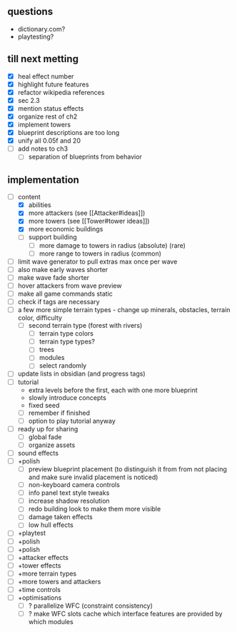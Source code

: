 ## questions
- dictionary.com?
- playtesting?

## till next metting
- [x] heal effect number
- [x] highlight future features
- [x] refactor wikipedia references
- [x] sec 2.3
- [x] mention status effects
- [x] organize rest of ch2
- [x] implement towers
- [x] blueprint descriptions are too long
- [x] unify all 0.05f and 20
- [ ] add notes to ch3
    - [ ] separation of blueprints from behavior
## implementation 
- [ ] content
    - [x] abilities
    - [x] more attackers (see [[Attacker#ideas]])
    - [x] more towers (see [[Tower#tower ideas]])
    - [x] more economic buildings
    - [ ] support building
        - [ ] more damage to towers in radius (absolute) (rare)
        - [ ] more range to towers in radius (common)
- [ ] limit wave generator to pull extras max once per wave
- [ ] also make early waves shorter
- [ ] make wave fade shorter
- [ ] hover attackers from wave preview
- [ ] make all game commands static
- [ ] check if tags are necessary
- [ ] a few more simple terrain types - change up minerals, obstacles, terrain color, difficulty
    - [ ] second terrain type (forest with rivers)
        - [ ] terrain type colors
        - [ ] terrain type types?
        - [ ] trees
        - [ ] modules
        - [ ] select randomly
- [ ] update lists in obsidian (and progress tags)
- [ ] tutorial
    - extra levels before the first, each with one more blueprint
    - slowly introduce concepts
    - fixed seed
    - [ ] remember if finished
    - [ ] option to play tutorial anyway
- [ ] ready up for sharing
    - [ ] global fade
    - [ ] organize assets
- [ ] sound effects
- [ ] +polish
    - [ ] preview blueprint placement (to distinguish it from from not placing and make sure invalid placement is noticed)
    - [ ] non-keyboard camera controls
    - [ ] info panel text style tweaks
    - [ ] increase shadow resolution
    - [ ] redo building look to make them more visible
    - [ ] damage taken effects
    - [ ] low hull effects
- [ ] +playtest
- [ ] +polish
- [ ] +polish
- [ ] +attacker effects
- [ ] +tower effects
- [ ] +more terrain types
- [ ] +more towers and attackers
- [ ] +time controls
- [ ] +optimisations
    - [ ] ? parallelize WFC (constraint consistency)
    - [ ] ? make WFC slots cache which interface features are provided by which modules
